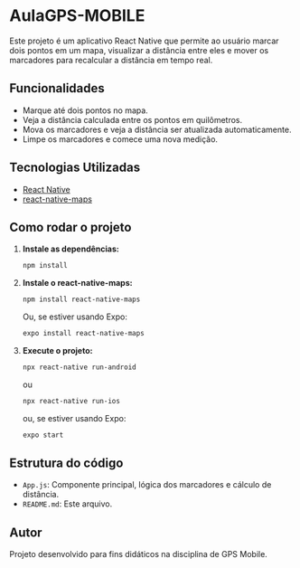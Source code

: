 # AulaGPS-MOBILE

Este projeto é um aplicativo React Native que permite ao usuário marcar dois pontos em um mapa, visualizar a distância entre eles e mover os marcadores para recalcular a distância em tempo real.

## Funcionalidades

- Marque até dois pontos no mapa.
- Veja a distância calculada entre os pontos em quilômetros.
- Mova os marcadores e veja a distância ser atualizada automaticamente.
- Limpe os marcadores e comece uma nova medição.

## Tecnologias Utilizadas

- [React Native](https://reactnative.dev/)
- [react-native-maps](https://github.com/react-native-maps/react-native-maps)

## Como rodar o projeto

1. **Instale as dependências:**
   ```bash
   npm install
   ```

2. **Instale o react-native-maps:**
   ```bash
   npm install react-native-maps
   ```
   Ou, se estiver usando Expo:
   ```bash
   expo install react-native-maps
   ```

3. **Execute o projeto:**
   ```bash
   npx react-native run-android
   ```
   ou
   ```bash
   npx react-native run-ios
   ```
   ou, se estiver usando Expo:
   ```bash
   expo start
   ```
## Estrutura do código

- `App.js`: Componente principal, lógica dos marcadores e cálculo de distância.
- `README.md`: Este arquivo.

## Autor

Projeto desenvolvido para fins didáticos na disciplina de GPS Mobile.
